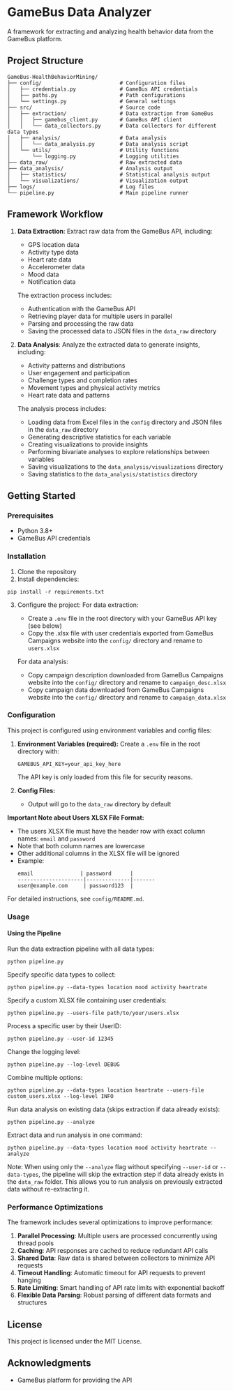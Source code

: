 # GameBus Data Analyzer

A framework for extracting and analyzing health behavior data from the GameBus platform.

## Project Structure

```
GameBus-HealthBehaviorMining/
├── config/                         # Configuration files
│   ├── credentials.py              # GameBus API credentials
│   ├── paths.py                    # Path configurations
│   └── settings.py                 # General settings
├── src/                            # Source code
│   ├── extraction/                 # Data extraction from GameBus
│   │   ├── gamebus_client.py       # GameBus API client
│   │   └── data_collectors.py      # Data collectors for different data types
│   ├── analysis/                   # Data analysis
│   │   └── data_analysis.py        # Data analysis script
│   └── utils/                      # Utility functions
│       └── logging.py              # Logging utilities
├── data_raw/                       # Raw extracted data
├── data_analysis/                  # Analysis output
│   ├── statistics/                 # Statistical analysis output
│   └── visualizations/             # Visualization output
├── logs/                           # Log files
└── pipeline.py                     # Main pipeline runner
```

## Framework Workflow

1. **Data Extraction**: Extract raw data from the GameBus API, including:
   - GPS location data
   - Activity type data
   - Heart rate data
   - Accelerometer data
   - Mood data
   - Notification data

   The extraction process includes:
   - Authentication with the GameBus API
   - Retrieving player data for multiple users in parallel
   - Parsing and processing the raw data
   - Saving the processed data to JSON files in the `data_raw` directory

2. **Data Analysis**: Analyze the extracted data to generate insights, including:
   - Activity patterns and distributions
   - User engagement and participation
   - Challenge types and completion rates
   - Movement types and physical activity metrics
   - Heart rate data and patterns

   The analysis process includes:
   - Loading data from Excel files in the `config` directory and JSON files in the `data_raw` directory
   - Generating descriptive statistics for each variable
   - Creating visualizations to provide insights
   - Performing bivariate analyses to explore relationships between variables
   - Saving visualizations to the `data_analysis/visualizations` directory
   - Saving statistics to the `data_analysis/statistics` directory

## Getting Started

### Prerequisites

- Python 3.8+
- GameBus API credentials

### Installation

1. Clone the repository
2. Install dependencies:
```
pip install -r requirements.txt
```

3. Configure the project:
   For data extraction:
   - Create a `.env` file in the root directory with your GameBus API key (see below)
   - Copy the .xlsx file with user credentials exported from GameBus Campaigns website into the `config/` directory and rename to `users.xlsx`

   For data analysis:
   - Copy campaign description downloaded from GameBus Campaigns website into the `config/` directory and rename to `campaign_desc.xlsx`
   - Copy campaign data downloaded from GameBus Campaigns website into the `config/` directory and rename to `campaign_data.xlsx`

### Configuration

This project is configured using environment variables and config files:

1. **Environment Variables (required):**
   Create a `.env` file in the root directory with:
   ```
   GAMEBUS_API_KEY=your_api_key_here
   ```
   The API key is only loaded from this file for security reasons.

2. **Config Files:**
   - Output will go to the `data_raw` directory by default

**Important Note about Users XLSX File Format:**
- The users XLSX file must have the header row with exact column names: `email` and `password`
- Note that both column names are lowercase
- Other additional columns in the XLSX file will be ignored
- Example:
  ```
  email               | password      | 
  ---------------------|--------------|-------
  user@example.com     | password123  | 
  ```

For detailed instructions, see `config/README.md`.

### Usage

#### Using the Pipeline

Run the data extraction pipeline with all data types:

```
python pipeline.py
```

Specify specific data types to collect:

```
python pipeline.py --data-types location mood activity heartrate
```

Specify a custom XLSX file containing user credentials:

```
python pipeline.py --users-file path/to/your/users.xlsx
```

Process a specific user by their UserID:

```
python pipeline.py --user-id 12345
```

Change the logging level:

```
python pipeline.py --log-level DEBUG
```

Combine multiple options:

```
python pipeline.py --data-types location heartrate --users-file custom_users.xlsx --log-level INFO
```

Run data analysis on existing data (skips extraction if data already exists):

```
python pipeline.py --analyze
```

Extract data and run analysis in one command:

```
python pipeline.py --data-types location mood activity heartrate --analyze
```

Note: When using only the `--analyze` flag without specifying `--user-id` or `--data-types`, the pipeline will skip the extraction step if data already exists in the `data_raw` folder. This allows you to run analysis on previously extracted data without re-extracting it.

### Performance Optimizations

The framework includes several optimizations to improve performance:

1. **Parallel Processing**: Multiple users are processed concurrently using thread pools
2. **Caching**: API responses are cached to reduce redundant API calls
3. **Shared Data**: Raw data is shared between collectors to minimize API requests
4. **Timeout Handling**: Automatic timeout for API requests to prevent hanging
5. **Rate Limiting**: Smart handling of API rate limits with exponential backoff
6. **Flexible Data Parsing**: Robust parsing of different data formats and structures



## License

This project is licensed under the MIT License.

## Acknowledgments

- GameBus platform for providing the API
